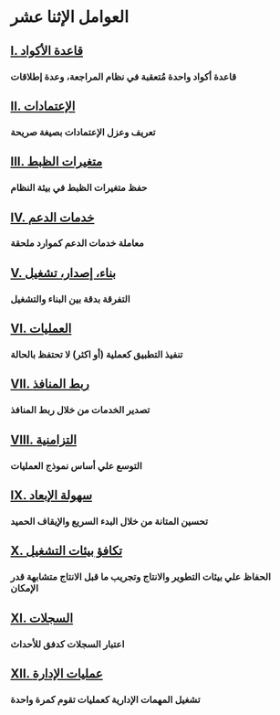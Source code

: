 العوامل الإثنا عشر
==================

## [I. قاعدة الأكواد](./codebase)
### قاعدة أكواد واحدة مُتعقبة في نظام المراجعة، وعدة إطلاقات

## [II. الإعتمادات](./dependencies)
### تعريف وعزل الإعتمادات بصيغة صريحة 

## [III. متغيرات الظبط](./config)
### حفظ متغيرات الظبط في بيئة النظام

## [IV. خدمات الدعم](./backing-services)
### معاملة خدمات الدعم كموارد ملحقة

## [V. بناء، إصدار، تشغيل](./build-release-run)
### التفرقة بدقة بين البناء والتشغيل

## [VI. العمليات](./processes)
### تنفيذ التطبيق كعملية (أو اكثر) لا تحتفظ بالحالة

## [VII. ربط المنافذ](./port-binding)
### تصدير الخدمات من خلال ربط المنافذ

## [VIII. التزامنية](./concurrency)
### التوسع علي أساس نموذج العمليات

## [IX. سهولة الإبعاد](./disposability)
### تحسين المتانة من خلال البدء السريع والإيقاف الحميد

## [X. تكافؤ بيئات التشغيل](./dev-prod-parity)
### الحفاظ علي بيئات التطوير والانتاج وتجريب ما قبل الانتاج متشابهة قدر الإمكان

## [XI. السجلات](./logs)
### اعتبار السجلات كدفق للأحداث

## [XII. عمليات الإدارة](./admin-processes)
### تشغيل المهمات الإدارية كعمليات تقوم كمرة واحدة

